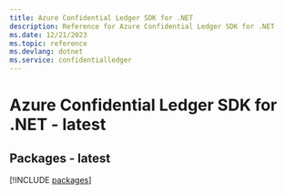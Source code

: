 ```yaml
---
title: Azure Confidential Ledger SDK for .NET
description: Reference for Azure Confidential Ledger SDK for .NET
ms.date: 12/21/2023
ms.topic: reference
ms.devlang: dotnet
ms.service: confidentialledger
---
```

# Azure Confidential Ledger SDK for .NET - latest
## Packages - latest
[!INCLUDE [packages](confidential-ledger-index.md)]